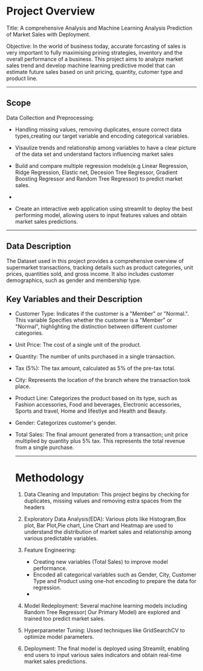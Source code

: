 # Project Overview

Title: 
A comprehensive Analysis and Machine Learning Analysis Prediction of Market Sales with Deployment.

Objective:
In the world of business today, accurate forcasting of sales is very important to fully maximising prining strategies, inventory and the overall performance of a business. This project aims to analyze market sales trend and develop machine learning predictive model that can estimate future sales based on unit pricing, quantity, cutomer type and product line.

---

## Scope
Data Collection and Preprocessing:

* Handling missing values, removing duplicates, ensure correct data types,creating our target variable and encoding categorical variables.
  
* Visaulize trends and relationship among variables to have a clear picture of the data set and understand factors influencing market sales
  
* Build and compare multiple regression models(e.g Linear Regression, Ridge Regression, Elastic net, Decesion Tree Regressor, Gradient Boosting Regressor and Random Tree Regressor) to predict market sales.
* 
* Create an interactive web application using streamlit to deploy the best performing model, allowing users to input features values and obtain market  sales predictions.

---

## Data Description
The Dataset used in this project provides a comprehensive overview of supermarket transactions, tracking details such as product categories, unit prices, quantities sold, and gross income. It also includes customer demographics, such as  gender and membership type.

## Key Variables and their Description

* Customer Type: Indicates if the customer is a "Member" or "Normal.". This variable Specifies whether the customer is a "Member" or "Normal", highlighting the distinction between different customer categories.
  
* Unit Price: The cost of a single unit of the product.
  
* Quantity: The number of units purchased in a single transaction.
  
* Tax (5%): The tax amount, calculated as 5% of the pre-tax total.
  
* City: Represents the location of the branch where the transaction took place.
  
* Product Line: Categorizes the product based on its type, such as Fashion accessories, Food and beverages, Electronic accessories, Sports and travel, Home and lifestlye and  Health and Beauty.
  
* Gender: Categorizes customer's gender.
  
* Total Sales: The final amount generated from a transaction; unit price multiplied by quantity plus 5% tax. This represents the total revenue from a single purchase.

  ---
  # Methodology
  1. Data Cleaning and Imputation: This project begins by checking for duplicates, missing values and removing estra spaces from the headers
     
  2. Exploratory Data Analysis(EDA): Various plots like Histogram,Box plot, Bar Plot,Pie chart, Line Chart and Heatmap are used to understand the distribution of market sales and relationship among various predictable variables.
   
  3. Feature Engineering:
     * Creating new variables (Total Sales) to improve model performance.
     * Encoded all categorical variables such as Gender, City, Customer Type and Product using one-hot encoding to prepare the data for regression.
     * 
  4. Model Redeployment: Several  machine learning models including Random Tree Regressor( Our Primary Model) are  explored and trained too predict market sales.

  5. Hyperparameter Tuning: Ussed techniques like GridSearchCV to optimize model parameters.
     
  6. Deployment: The final model is deployed using Streamlit, enabling end users to input various sales indicators and obtain real-time market sales predictions.
